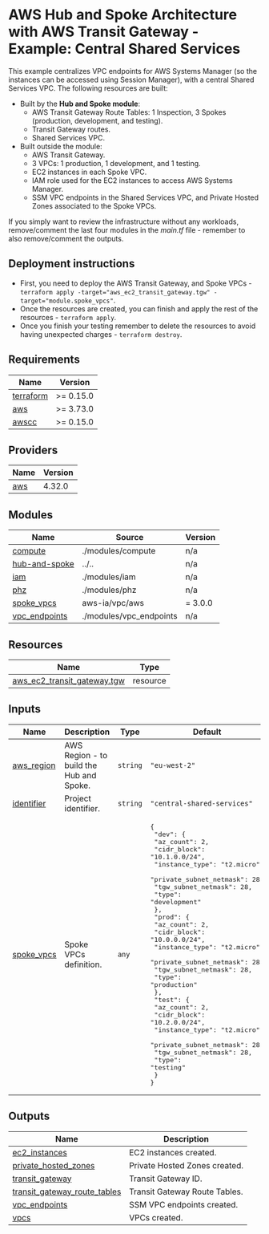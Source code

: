 <!-- BEGIN_TF_DOCS -->
# AWS Hub and Spoke Architecture with AWS Transit Gateway - Example: Central Shared Services

This example centralizes VPC endpoints for AWS Systems Manager (so the instances can be accessed using Session Manager), with a central Shared Services VPC. The following resources are built:

- Built by the **Hub and Spoke module**:
  - AWS Transit Gateway Route Tables: 1 Inspection, 3 Spokes (production, development, and testing).
  - Transit Gateway routes.
  - Shared Services VPC.
- Built outside the module:
  - AWS Transit Gateway.
  - 3 VPCs: 1 production, 1 development, and 1 testing.
  - EC2 instances in each Spoke VPC.
  - IAM role used for the EC2 instances to access AWS Systems Manager.
  - SSM VPC endpoints in the Shared Services VPC, and Private Hosted Zones associated to the Spoke VPCs.

If you simply want to review the infrastructure without any workloads, remove/comment the last four modules in the *main.tf* file - remember to also remove/comment the outputs.

## Deployment instructions

* First, you need to deploy the AWS Transit Gateway, and Spoke VPCs - `terraform apply -target="aws_ec2_transit_gateway.tgw" -target="module.spoke_vpcs"`.
* Once the resources are created, you can finish and apply the rest of the resources - `terraform apply`.
* Once you finish your testing remember to delete the resources to avoid having unexpected charges - `terraform destroy`.

## Requirements

| Name | Version |
|------|---------|
| <a name="requirement_terraform"></a> [terraform](#requirement\_terraform) | >= 0.15.0 |
| <a name="requirement_aws"></a> [aws](#requirement\_aws) | >= 3.73.0 |
| <a name="requirement_awscc"></a> [awscc](#requirement\_awscc) | >= 0.15.0 |

## Providers

| Name | Version |
|------|---------|
| <a name="provider_aws"></a> [aws](#provider\_aws) | 4.32.0 |

## Modules

| Name | Source | Version |
|------|--------|---------|
| <a name="module_compute"></a> [compute](#module\_compute) | ./modules/compute | n/a |
| <a name="module_hub-and-spoke"></a> [hub-and-spoke](#module\_hub-and-spoke) | ../.. | n/a |
| <a name="module_iam"></a> [iam](#module\_iam) | ./modules/iam | n/a |
| <a name="module_phz"></a> [phz](#module\_phz) | ./modules/phz | n/a |
| <a name="module_spoke_vpcs"></a> [spoke\_vpcs](#module\_spoke\_vpcs) | aws-ia/vpc/aws | = 3.0.0 |
| <a name="module_vpc_endpoints"></a> [vpc\_endpoints](#module\_vpc\_endpoints) | ./modules/vpc_endpoints | n/a |

## Resources

| Name | Type |
|------|------|
| [aws_ec2_transit_gateway.tgw](https://registry.terraform.io/providers/hashicorp/aws/latest/docs/resources/ec2_transit_gateway) | resource |

## Inputs

| Name | Description | Type | Default | Required |
|------|-------------|------|---------|:--------:|
| <a name="input_aws_region"></a> [aws\_region](#input\_aws\_region) | AWS Region - to build the Hub and Spoke. | `string` | `"eu-west-2"` | no |
| <a name="input_identifier"></a> [identifier](#input\_identifier) | Project identifier. | `string` | `"central-shared-services"` | no |
| <a name="input_spoke_vpcs"></a> [spoke\_vpcs](#input\_spoke\_vpcs) | Spoke VPCs definition. | `any` | <pre>{<br>  "dev": {<br>    "az_count": 2,<br>    "cidr_block": "10.1.0.0/24",<br>    "instance_type": "t2.micro",<br>    "private_subnet_netmask": 28,<br>    "tgw_subnet_netmask": 28,<br>    "type": "development"<br>  },<br>  "prod": {<br>    "az_count": 2,<br>    "cidr_block": "10.0.0.0/24",<br>    "instance_type": "t2.micro",<br>    "private_subnet_netmask": 28,<br>    "tgw_subnet_netmask": 28,<br>    "type": "production"<br>  },<br>  "test": {<br>    "az_count": 2,<br>    "cidr_block": "10.2.0.0/24",<br>    "instance_type": "t2.micro",<br>    "private_subnet_netmask": 28,<br>    "tgw_subnet_netmask": 28,<br>    "type": "testing"<br>  }<br>}</pre> | no |

## Outputs

| Name | Description |
|------|-------------|
| <a name="output_ec2_instances"></a> [ec2\_instances](#output\_ec2\_instances) | EC2 instances created. |
| <a name="output_private_hosted_zones"></a> [private\_hosted\_zones](#output\_private\_hosted\_zones) | Private Hosted Zones created. |
| <a name="output_transit_gateway"></a> [transit\_gateway](#output\_transit\_gateway) | Transit Gateway ID. |
| <a name="output_transit_gateway_route_tables"></a> [transit\_gateway\_route\_tables](#output\_transit\_gateway\_route\_tables) | Transit Gateway Route Tables. |
| <a name="output_vpc_endpoints"></a> [vpc\_endpoints](#output\_vpc\_endpoints) | SSM VPC endpoints created. |
| <a name="output_vpcs"></a> [vpcs](#output\_vpcs) | VPCs created. |
<!-- END_TF_DOCS -->